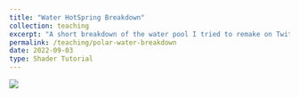 ```yaml
---
title: "Water HotSpring Breakdown"
collection: teaching
excerpt: "A short breakdown of the water pool I tried to remake on Twitter<br/><img src='/images/Polar_Water/TwitterWaterChallenge.gif'>"
permalink: /teaching/polar-water-breakdown
date: 2022-09-03
type: Shader Tutorial
---
```


![](/images/Polar_Water/TwitterWaterChallenge.gif)
